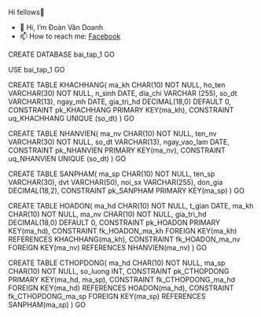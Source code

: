 Hi fellows👋
- 👋 Hi, I’m Đoàn Văn Doanh
- 📫 How to reach me: <a href="https://fb.com/itdoanh">Facebook</a>


CREATE DATABASE bai_tap_1
GO

USE bai_tap_1
GO

CREATE TABLE KHACHHANG(
 ma_kh CHAR(10) NOT NULL,
 ho_ten VARCHAR(30) NOT NULL,
 n_sinh DATE,
 dia_chi VARCHAR (255),
 so_dt VARCHAR(13),
 ngay_mh DATE,
 gia_tri_hd DECIMAL(18,0) DEFAULT 0,
 CONSTRAINT pk_KHACHHANG PRIMARY KEY(ma_kh),
 CONSTRAINT uq_KHACHHANG UNIQUE (so_dt)
 )
 GO

CREATE TABLE NHANVIEN(
 ma_nv CHAR(10) NOT NULL,
 ten_nv VARCHAR(30) NOT NULL,
 so_dt VARCHAR(13),
 ngay_vao_lam DATE,
 CONSTRAINT pk_NHANVIEN PRIMARY KEY(ma_nv),
 CONSTRAINT uq_NHANVIEN UNIQUE (so_dt)
 )
 GO

CREATE TABLE SANPHAM(
 ma_sp CHAR(10) NOT NULL,
 ten_sp VARCHAR(30),
 dvt VARCHAR(50),
 noi_sx VARCHAR(255),
 don_gia DECIMAL(18,2),
 CONSTRAINT pk_SANPHAM PRIMARY KEY(ma_sp)
 )
 GO

CREATE TABLE HOADON(
 ma_hd CHAR(10) NOT NULL,
 t_gian DATE,
 ma_kh CHAR(10) NOT NULL,
 ma_nv CHAR(10) NOT NULL,
 gia_tri_hd DECIMAL(18,0) DEFAULT 0,
 CONSTRAINT pk_HOADON PRIMARY KEY(ma_hd),
 CONSTRAINT fk_HOADON_ma_kh FOREIGN KEY(ma_kh) REFERENCES KHACHHANG(ma_kh),
 CONSTRAINT fk_HOADON_ma_nv FOREIGN KEY(ma_nv) REFERENCES NHANVIEN(ma_nv)
 )
 GO

CREATE TABLE CTHOPDONG(
 ma_hd CHAR(10) NOT NULL,
 ma_sp CHAR(10) NOT NULL,
 so_luong INT,
 CONSTRAINT pk_CTHOPDONG PRIMARY KEY(ma_hd, ma_sp),
 CONSTRAINT fk_CTHOPDONG_ma_hd FOREIGN KEY(ma_hd) REFERENCES HOADON(ma_hd),
 CONSTRAINT fk_CTHOPDONG_ma_sp FOREIGN KEY(ma_sp) REFERENCES SANPHAM(ma_sp)
 )
 GO